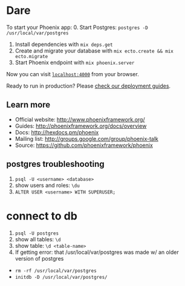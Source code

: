 # Dare

To start your Phoenix app:
  0. Start Postgres: `postgres -D /usr/local/var/postgres`
  1. Install dependencies with `mix deps.get`
  2. Create and migrate your database with `mix ecto.create && mix ecto.migrate`
  3. Start Phoenix endpoint with `mix phoenix.server`

Now you can visit [`localhost:4000`](http://localhost:4000) from your browser.

Ready to run in production? Please [check our deployment guides](http://www.phoenixframework.org/docs/deployment).

## Learn more

  * Official website: http://www.phoenixframework.org/
  * Guides: http://phoenixframework.org/docs/overview
  * Docs: http://hexdocs.pm/phoenix
  * Mailing list: http://groups.google.com/group/phoenix-talk
  * Source: https://github.com/phoenixframework/phoenix

## postgres troubleshooting
1. `psql -U <username> <database>`
2. show users and roles: `\du`
3. `ALTER USER <username> WITH SUPERUSER;`

# connect to db
1. `psql -U postgres`
2. show all tables: `\d`
3. show table: `\d <table-name>`
4. If getting error: that /usr/local/var/postgres was made w/ an older version of postgres
* `rm -rf /usr/local/var/postgres`
* `initdb -D /usr/local/var/postgres/`
